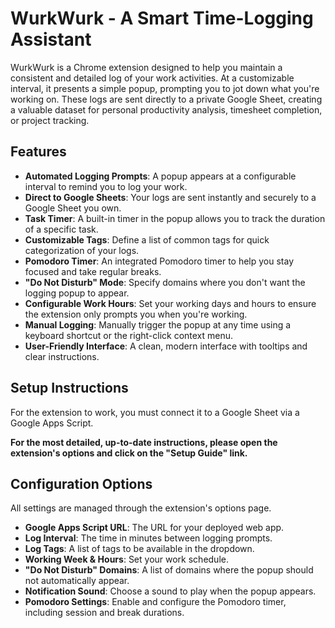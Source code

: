# WurkWurk - A Smart Time-Logging Assistant

WurkWurk is a Chrome extension designed to help you maintain a consistent and detailed log of your work activities. At a customizable interval, it presents a simple popup, prompting you to jot down what you're working on. These logs are sent directly to a private Google Sheet, creating a valuable dataset for personal productivity analysis, timesheet completion, or project tracking.

## Features

- **Automated Logging Prompts**: A popup appears at a configurable interval to remind you to log your work.
- **Direct to Google Sheets**: Your logs are sent instantly and securely to a Google Sheet you own.
- **Task Timer**: A built-in timer in the popup allows you to track the duration of a specific task.
- **Customizable Tags**: Define a list of common tags for quick categorization of your logs.
- **Pomodoro Timer**: An integrated Pomodoro timer to help you stay focused and take regular breaks.
- **"Do Not Disturb" Mode**: Specify domains where you don't want the logging popup to appear.
- **Configurable Work Hours**: Set your working days and hours to ensure the extension only prompts you when you're working.
- **Manual Logging**: Manually trigger the popup at any time using a keyboard shortcut or the right-click context menu.
- **User-Friendly Interface**: A clean, modern interface with tooltips and clear instructions.

## Setup Instructions

For the extension to work, you must connect it to a Google Sheet via a Google Apps Script.

**For the most detailed, up-to-date instructions, please open the extension's options and click on the "Setup Guide" link.**

## Configuration Options

All settings are managed through the extension's options page.

- **Google Apps Script URL**: The URL for your deployed web app.
- **Log Interval**: The time in minutes between logging prompts.
- **Log Tags**: A list of tags to be available in the dropdown.
- **Working Week & Hours**: Set your work schedule.
- **"Do Not Disturb" Domains**: A list of domains where the popup should not automatically appear.
- **Notification Sound**: Choose a sound to play when the popup appears.
- **Pomodoro Settings**: Enable and configure the Pomodoro timer, including session and break durations.
